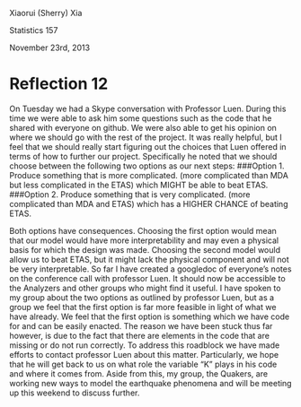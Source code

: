 Xiaorui (Sherry) Xia

Statistics 157

November 23rd, 2013

Reflection 12
===============

On Tuesday we had a Skype conversation with Professor Luen. During this time we were able to ask him some questions such 
as the code that he shared with everyone on github. We were also able to get his opinion on where we should go with the 
rest of the project.
It was really helpful, but I feel that we should really start figuring out the choices that Luen offered in terms of how to further our project. Specifically he noted that we should choose between the following two options as our next steps:
###Option 1.	
Produce something that is more complicated. (more complicated than MDA but less complicated in the ETAS) which MIGHT be able to beat ETAS.
###Option 2.
Produce something that is very complicated. (more complicated than MDA and ETAS) which has a HIGHER CHANCE of beating ETAS.

Both options have consequences. Choosing the first option would mean that our model would have more interpretability and may even a physical basis for which the design was made. Choosing the second model would allow us to beat ETAS, but it might lack the physical component and will not be very interpretable.
So far I have created a googledoc of everyone’s notes on the conference call with professor Luen. It should now be accessible to the Analyzers and other groups who might find it useful. I have spoken to my group about the two options as outlined by professor Luen, but as a group we feel that the first option is far more feasible in light of what we have already. We feel that the first option is something which we have code for and can be easily enacted. The reason we have been stuck thus far however, is due to the fact that there are elements in the code that are missing or do not run correctly. To address this roadblock we have made efforts to contact professor Luen about this matter. Particularly, we hope that he will get back to us on what role the variable “K” plays in his code and where it comes from. Aside from this, my group, the Quakers, are working new ways to model the earthquake phenomena and will be meeting up this weekend to discuss further.
